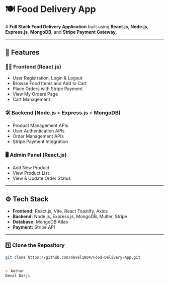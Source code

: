 # 🍽️ Food Delivery App

A **Full Stack Food Delivery Application** built using **React.js**, **Node.js**, **Express.js**, **MongoDB**, and **Stripe Payment Gateway**.

---

## 📌 Features

### 👩‍💻 Frontend (React.js)
- User Registration, Login & Logout
- Browse Food Items and Add to Cart
- Place Orders with Stripe Payment
- View My Orders Page
- Cart Management

### 🛠️ Backend (Node.js + Express.js + MongoDB)
- Product Management APIs
- User Authentication APIs
- Order Management APIs
- Stripe Payment Integration

### 🖥️ Admin Panel (React.js)
- Add New Product
- View Product List
- View & Update Order Status

---

## ⚙️ Tech Stack

- **Frontend:** React.js, Vite, React Toastify, Axios
- **Backend:** Node.js, Express.js, MongoDB, Multer, Stripe
- **Database:** MongoDB Atlas
- **Payment:** Stripe API

---

### 1️⃣ Clone the Repository
```bash
git clone https://github.com/deval1804/Food-Delivery-App.git


✨ Author
Deval Darji